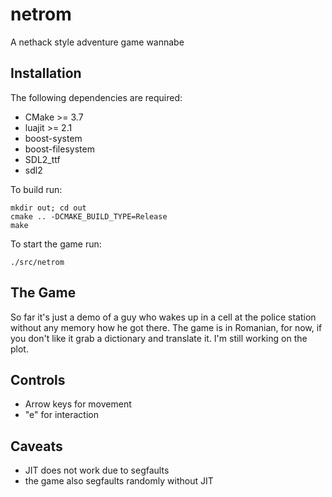 netrom
======

A nethack style adventure game wannabe

Installation
------------
The following dependencies are required:
- CMake >= 3.7
- luajit >= 2.1
- boost-system
- boost-filesystem
- SDL2_ttf
- sdl2

To build run:
```
mkdir out; cd out
cmake .. -DCMAKE_BUILD_TYPE=Release
make
```

To start the game run:
```
./src/netrom
```

The Game
--------
So far it's just a demo of a guy who wakes up in a cell at the police station without any memory how he got there. The game is in Romanian, for now, if you don't like it grab a dictionary and translate it. I'm still working on the plot.

Controls
---------
- Arrow keys for movement
- "e" for interaction

Caveats
-------
- JIT does not work due to segfaults
- the game also segfaults randomly without JIT
